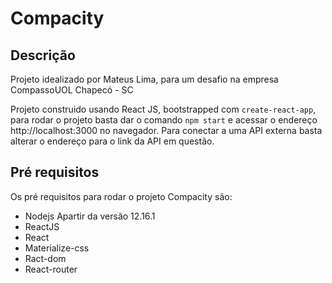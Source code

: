 # Compacity

## Descrição

Projeto idealizado por Mateus Lima, para um desafio na empresa CompassoUOL Chapecó - SC 

Projeto construido usando React JS, bootstrapped com `create-react-app`, para rodar o projeto basta dar o comando `npm start` e acessar o endereço http://localhost:3000 no navegador.
Para conectar a uma API externa basta alterar o endereço para o link da API em questão.

## Pré requisitos

Os pré requisitos para rodar o projeto Compacity são:
* Nodejs Apartir da versão 12.16.1
* ReactJS
* React
* Materialize-css
* Ract-dom
* React-router
